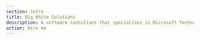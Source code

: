 ```yaml
---
section: intro
title: Big White Solutions
description: A software consultant that specialises in Microsoft Technologies and Azure
action: Hire me
---
```

